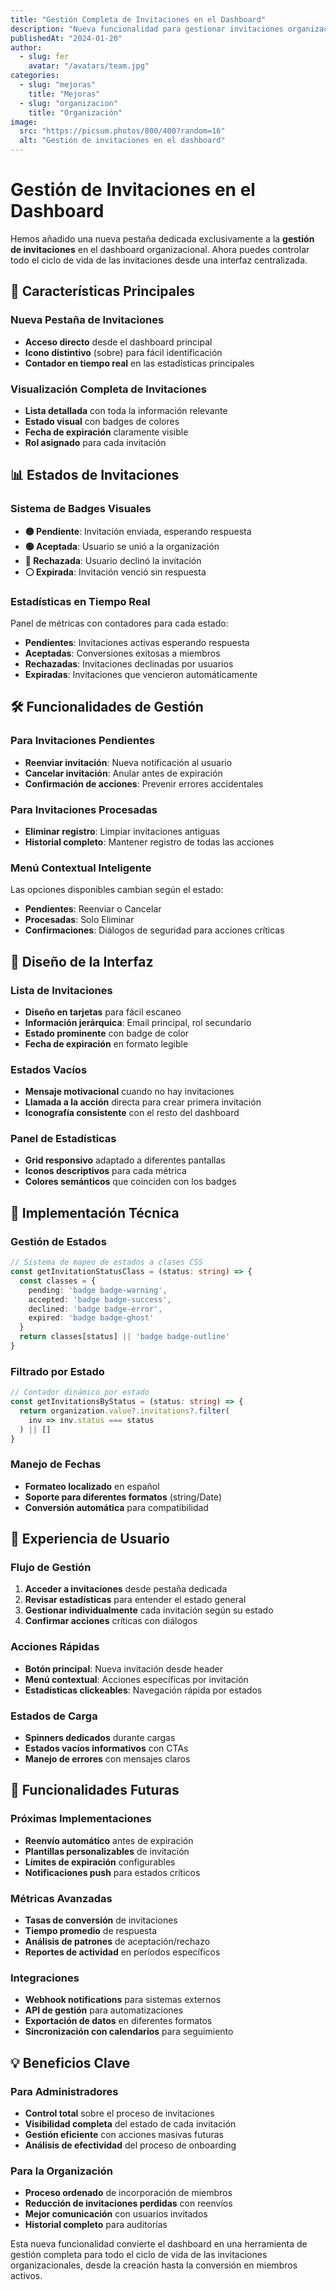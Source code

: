 ```yaml
---
title: "Gestión Completa de Invitaciones en el Dashboard"
description: "Nueva funcionalidad para gestionar invitaciones organizacionales: visualizar estados, reenviar, cancelar y obtener estadísticas detalladas desde el dashboard."
publishedAt: "2024-01-20"
author:
  - slug: fer
    avatar: "/avatars/team.jpg"
categories:
  - slug: "mejoras"
    title: "Mejoras"
  - slug: "organizacion"
    title: "Organización"
image:
  src: "https://picsum.photos/800/400?random=16"
  alt: "Gestión de invitaciones en el dashboard"
---
```


# Gestión de Invitaciones en el Dashboard

Hemos añadido una nueva pestaña dedicada exclusivamente a la **gestión de invitaciones** en el dashboard organizacional. Ahora puedes controlar todo el ciclo de vida de las invitaciones desde una interfaz centralizada.

## 🎯 Características Principales

### Nueva Pestaña de Invitaciones
- **Acceso directo** desde el dashboard principal
- **Icono distintivo** (sobre) para fácil identificación
- **Contador en tiempo real** en las estadísticas principales

### Visualización Completa de Invitaciones
- **Lista detallada** con toda la información relevante
- **Estado visual** con badges de colores
- **Fecha de expiración** claramente visible
- **Rol asignado** para cada invitación

## 📊 Estados de Invitaciones

### Sistema de Badges Visuales
- **🟡 Pendiente**: Invitación enviada, esperando respuesta
- **🟢 Aceptada**: Usuario se unió a la organización
- **🔴 Rechazada**: Usuario declinó la invitación
- **⚪ Expirada**: Invitación venció sin respuesta

### Estadísticas en Tiempo Real
Panel de métricas con contadores para cada estado:
- **Pendientes**: Invitaciones activas esperando respuesta
- **Aceptadas**: Conversiones exitosas a miembros
- **Rechazadas**: Invitaciones declinadas por usuarios
- **Expiradas**: Invitaciones que vencieron automáticamente

## 🛠️ Funcionalidades de Gestión

### Para Invitaciones Pendientes
- **Reenviar invitación**: Nueva notificación al usuario
- **Cancelar invitación**: Anular antes de expiración
- **Confirmación de acciones**: Prevenir errores accidentales

### Para Invitaciones Procesadas
- **Eliminar registro**: Limpiar invitaciones antiguas
- **Historial completo**: Mantener registro de todas las acciones

### Menú Contextual Inteligente
Las opciones disponibles cambian según el estado:
- **Pendientes**: Reenviar o Cancelar
- **Procesadas**: Solo Eliminar
- **Confirmaciones**: Diálogos de seguridad para acciones críticas

## 🎨 Diseño de la Interfaz

### Lista de Invitaciones
- **Diseño en tarjetas** para fácil escaneo
- **Información jerárquica**: Email principal, rol secundario
- **Estado prominente** con badge de color
- **Fecha de expiración** en formato legible

### Estados Vacíos
- **Mensaje motivacional** cuando no hay invitaciones
- **Llamada a la acción** directa para crear primera invitación
- **Iconografía consistente** con el resto del dashboard

### Panel de Estadísticas
- **Grid responsivo** adaptado a diferentes pantallas
- **Iconos descriptivos** para cada métrica
- **Colores semánticos** que coinciden con los badges

## 🔧 Implementación Técnica

### Gestión de Estados
```typescript
// Sistema de mapeo de estados a clases CSS
const getInvitationStatusClass = (status: string) => {
  const classes = {
    pending: 'badge badge-warning',
    accepted: 'badge badge-success',
    declined: 'badge badge-error',
    expired: 'badge badge-ghost'
  }
  return classes[status] || 'badge badge-outline'
}
```

### Filtrado por Estado
```typescript
// Contador dinámico por estado
const getInvitationsByStatus = (status: string) => {
  return organization.value?.invitations?.filter(
    inv => inv.status === status
  ) || []
}
```

### Manejo de Fechas
- **Formateo localizado** en español
- **Soporte para diferentes formatos** (string/Date)
- **Conversión automática** para compatibilidad

## 📱 Experiencia de Usuario

### Flujo de Gestión
1. **Acceder a invitaciones** desde pestaña dedicada
2. **Revisar estadísticas** para entender el estado general
3. **Gestionar individualmente** cada invitación según su estado
4. **Confirmar acciones** críticas con diálogos

### Acciones Rápidas
- **Botón principal**: Nueva invitación desde header
- **Menú contextual**: Acciones específicas por invitación
- **Estadísticas clickeables**: Navegación rápida por estados

### Estados de Carga
- **Spinners dedicados** durante cargas
- **Estados vacíos informativos** con CTAs
- **Manejo de errores** con mensajes claros

## 🚀 Funcionalidades Futuras

### Próximas Implementaciones
- **Reenvío automático** antes de expiración
- **Plantillas personalizables** de invitación
- **Límites de expiración** configurables
- **Notificaciones push** para estados críticos

### Métricas Avanzadas
- **Tasas de conversión** de invitaciones
- **Tiempo promedio** de respuesta
- **Análisis de patrones** de aceptación/rechazo
- **Reportes de actividad** en períodos específicos

### Integraciones
- **Webhook notifications** para sistemas externos
- **API de gestión** para automatizaciones
- **Exportación de datos** en diferentes formatos
- **Sincronización con calendarios** para seguimiento

## 💡 Beneficios Clave

### Para Administradores
- **Control total** sobre el proceso de invitaciones
- **Visibilidad completa** del estado de cada invitación
- **Gestión eficiente** con acciones masivas futuras
- **Análisis de efectividad** del proceso de onboarding

### Para la Organización
- **Proceso ordenado** de incorporación de miembros
- **Reducción de invitaciones perdidas** con reenvíos
- **Mejor comunicación** con usuarios invitados
- **Historial completo** para auditorías

Esta nueva funcionalidad convierte el dashboard en una herramienta de gestión completa para todo el ciclo de vida de las invitaciones organizacionales, desde la creación hasta la conversión en miembros activos. 